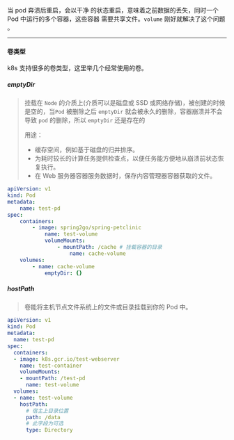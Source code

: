 当  pod 奔溃后重启，会以干净 的状态重启，意味着之前数据的丢失，同时一个Pod 中运行的多个容器，这些容器 需要共享文件。`volume` 刚好就解决了这个问题 。

---

#### 卷类型 

 k8s 支持很多的卷类型，这里举几个经常使用的卷。

##### emptyDir

> 挂载在  `Node` 的介质上(介质可以是磁盘或 SSD 或网络存储)，被创建的时候是空的，当`Pod` 被删除之后 `emptyDir` 就会被永久的删除，容器崩溃并不会导致 `pod`  的删除，所以 `emptyDir` 还是存在的
>
> 用途：
>
> - 缓存空间，例如基于磁盘的归并排序。
> - 为耗时较长的计算任务提供检查点，以便任务能方便地从崩溃前状态恢复执行。
> - 在 Web 服务器容器服务数据时，保存内容管理器容器获取的文件。

```yaml
apiVersion: v1
kind: Pod
metadata:
	name: test-pd
spec:
	containers:
		- image: spring2go/spring-petclinic
			name: test-volume
			volumeMounts:
				- mountPath: /cache # 挂载容器的目录
					name: cache-volume
	volumes:
		- name: cache-volume
			emptyDir: {}
```

##### hostPath

> 卷能将主机节点文件系统上的文件或目录挂载到你的 Pod 中。 

```yaml
apiVersion: v1
kind: Pod
metadata:
  name: test-pd
spec:
  containers:
  - image: k8s.gcr.io/test-webserver
    name: test-container
    volumeMounts:
    - mountPath: /test-pd
      name: test-volume
  volumes:
  - name: test-volume
    hostPath:
      # 宿主上目录位置
      path: /data
      # 此字段为可选
      type: Directory
```


